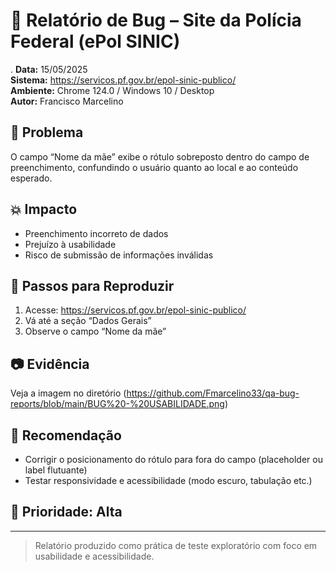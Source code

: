 # 🐞 Relatório de Bug – Site da Polícia Federal (ePol SINIC)
.
**Data:** 15/05/2025  
**Sistema:** https://servicos.pf.gov.br/epol-sinic-publico/  
**Ambiente:** Chrome 124.0 / Windows 10 / Desktop  
**Autor:** Francisco Marcelino  

## 🎯 Problema

O campo “Nome da mãe” exibe o rótulo sobreposto dentro do campo de preenchimento, confundindo o usuário quanto ao local e ao conteúdo esperado.

## 💥 Impacto

- Preenchimento incorreto de dados
- Prejuízo à usabilidade
- Risco de submissão de informações inválidas

## 🧪 Passos para Reproduzir

1. Acesse: https://servicos.pf.gov.br/epol-sinic-publico/  
2. Vá até a seção “Dados Gerais”  
3. Observe o campo “Nome da mãe”

## 📷 Evidência

Veja a imagem no diretório (https://github.com/Fmarcelino33/qa-bug-reports/blob/main/BUG%20-%20USABILIDADE.png)

## 🔧 Recomendação

- Corrigir o posicionamento do rótulo para fora do campo (placeholder ou label flutuante)
- Testar responsividade e acessibilidade (modo escuro, tabulação etc.)

## 📌 Prioridade: Alta

---

> Relatório produzido como prática de teste exploratório com foco em usabilidade e acessibilidade.
